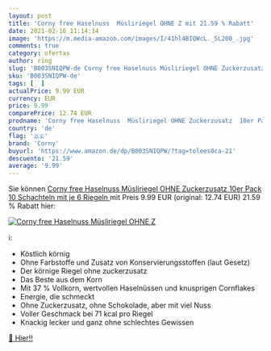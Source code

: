 ```yaml
---
layout: post
title: 'Corny free Haselnuss  Müsliriegel OHNE Z mit 21.59 % Rabatt'
date: 2021-02-16 11:14:14
image: 'https://m.media-amazon.com/images/I/41hl4BIQWcL._SL200_.jpg'
comments: true
category: ofertas
author: ring
slug: 'B003SNIQPW-de Corny free Haselnuss Müsliriegel OHNE Zuckerzusatz 10er...'
sku: 'B003SNIQPW-de'
tags: [  ]
actualPrice: 9.99 EUR
currency: EUR
price: 9.99
comparePrice: 12.74 EUR
prodname: 'Corny free Haselnuss  Müsliriegel OHNE Zuckerzusatz  10er Pack  10 Schachteln mit je 6 Riegeln '
country: 'de'
flag: '🇩🇪'
brand: 'Corny'
buyurl: 'https://www.amazon.de/dp/B003SNIQPW/?tag=tolees0ca-21'
descuento: '21.59'
average: '9.99'
---
```


Sie können [Corny free Haselnuss  Müsliriegel OHNE Zuckerzusatz  10er Pack  10 Schachteln mit je 6 Riegeln ](https://www.amazon.de/dp/B003SNIQPW/?tag=tolees0ca-21) mit Preis 9.99 EUR (original: 12.74 EUR) 21.59 % Rabatt hier:

[![Corny free Haselnuss  Müsliriegel OHNE Z](https://m.media-amazon.com/images/I/41hl4BIQWcL._SL200_.jpg)](https://www.amazon.de/dp/B003SNIQPW/?tag=tolees0ca-21)

ℹ️:

- Köstlich körnig
- Ohne Farbstoffe und Zusatz von Konservierungsstoffen (laut Gesetz)
- Der körnige Riegel ohne zuckerzusatz
- Das Beste aus dem Korn
- Mit 37 % Vollkorn, wertvollen Haselnüssen und knusprigen Cornflakes
- Energie, die schmeckt
- Ohne Zuckerzusatz, ohne Schokolade, aber mit viel Nuss
- Voller Geschmack bei 71 kcal pro Riegel
- Knackig lecker und ganz ohne schlechtes Gewissen

[🛒 Hier!!](https://www.amazon.de/dp/B003SNIQPW/?tag=tolees0ca-21)
